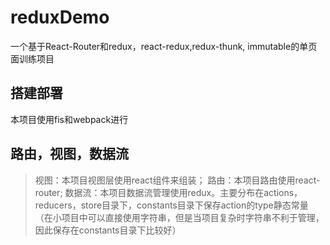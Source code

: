 # reduxDemo
一个基于React-Router和redux，react-redux,redux-thunk, immutable的单页面训练项目
## 搭建部署
本项目使用fis和webpack进行
## 路由，视图，数据流
> 视图：本项目视图层使用react组件来组装；
> 路由：本项目路由使用react-router;
> 数据流：本项目数据流管理使用redux。主要分布在actions，reducers，store目录下，constants目录下保存action的type静态常量（在小项目中可以直接使用字符串，但是当项目复杂时字符串不利于管理，因此保存在constants目录下比较好）
